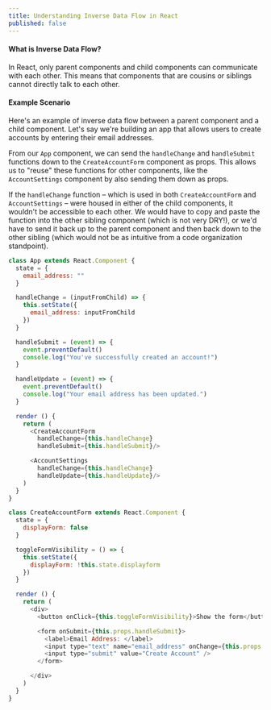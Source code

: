 ```yaml
---
title: Understanding Inverse Data Flow in React
published: false
---
```


#### What is Inverse Data Flow?
In React, only parent components and child components can communicate with each other. This means that components that are cousins or siblings cannot directly talk to each other.

#### Example Scenario
Here's an example of inverse data flow between a parent component and a child component. Let's say we're building an app that allows users to create accounts by entering their email addresses.

From our `App` component, we can send the `handleChange` and `handleSubmit` functions down to the `CreateAccountForm` component as props. This allows us to "reuse" these functions for other components, like the `AccountSettings` component by also sending them down as props.

If the `handleChange` function – which is used in both `CreateAccountForm` and `AccountSettings` – were housed in either of the child components, it wouldn't be accessible to each other. We would have to copy and paste the function into the other sibling component (which is not very DRY!), or we'd have to send it back up to the parent component and then back down to the other sibling (which would not be as intuitive from a code organization standpoint).

```javascript
class App extends React.Component {
  state = {
    email_address: ""
  }

  handleChange = (inputFromChild) => {
    this.setState({
      email_address: inputFromChild
    })
  }

  handleSubmit = (event) => {
    event.preventDefault()
    console.log("You've successfully created an account!")
  }

  handleUpdate = (event) => {
    event.preventDefault()
    console.log("Your email address has been updated.")
  }

  render () {
    return (
      <CreateAccountForm
        handleChange={this.handleChange}
        handleSubmit={this.handleSubmit}/>

      <AccountSettings
        handleChange={this.handleChange}
        handleUpdate={this.handleUpdate}/>
    )
  }
}

class CreateAccountForm extends React.Component {
  state = {
    displayForm: false
  }

  toggleFormVisibility = () => {
    this.setState({
      displayForm: !this.state.displayform
    })
  }

  render () {
    return (
      <div>
        <button onClick={this.toggleFormVisibility}>Show the form</button>

        <form onSubmit={this.props.handleSubmit}>
          <label>Email Address: </label>
          <input type="text" name="email_address" onChange={this.props.handleChange} />
          <input type="submit" value="Create Account" />
        </form>

      </div>
    )
  }
}
```